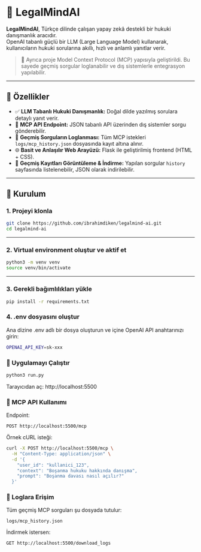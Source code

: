 # 🧠 LegalMindAI

**LegalMindAI**, Türkçe dilinde çalışan yapay zekâ destekli bir hukuki danışmanlık aracıdır.  
OpenAI tabanlı güçlü bir LLM (Large Language Model) kullanarak, kullanıcıların hukuki sorularına akıllı, hızlı ve anlamlı yanıtlar verir.

> 🚀 Ayrıca proje Model Context Protocol (MCP) yapısıyla geliştirildi. Bu sayede geçmiş sorgular loglanabilir ve dış sistemlerle entegrasyon yapılabilir.

---

## 🎯 Özellikler

- ✅ **LLM Tabanlı Hukuki Danışmanlık:** Doğal dilde yazılmış sorulara detaylı yanıt verir.
- 🔗 **MCP API Endpoint:** JSON tabanlı API üzerinden dış sistemler sorgu gönderebilir.
- 💾 **Geçmiş Sorguların Loglanması:** Tüm MCP istekleri `logs/mcp_history.json` dosyasında kayıt altına alınır.
- 🌐 **Basit ve Anlaşılır Web Arayüzü:** Flask ile geliştirilmiş frontend (HTML + CSS).
- 📂 **Geçmiş Kayıtları Görüntüleme & İndirme:** Yapılan sorgular `history` sayfasında listelenebilir, JSON olarak indirilebilir.

---

## 🚀 Kurulum

### 1. Projeyi klonla

```bash
git clone https://github.com/ibrahimdiken/legalmind-ai.git
cd legalmind-ai
```
---
### 2. Virtual environment oluştur ve aktif et
```bash
python3 -m venv venv
source venv/bin/activate
```
---

### 3. Gerekli bağımlılıkları yükle
```bash
pip install -r requirements.txt
```


### 4. .env dosyasını oluştur
Ana dizine .env adlı bir dosya oluşturun ve içine OpenAI API anahtarınızı girin:

```bash
OPENAI_API_KEY=sk-xxx

```
### 🧪 Uygulamayı Çalıştır

```bash
python3 run.py

```
Tarayıcıdan aç: http://localhost:5500


### 🔌 MCP API Kullanımı
Endpoint:
```
POST http://localhost:5500/mcp
```
Örnek cURL isteği:
```bash
curl -X POST http://localhost:5500/mcp \
  -H "Content-Type: application/json" \
  -d '{
    "user_id": "kullanici_123",
    "context": "Boşanma hukuku hakkında danışma",
    "prompt": "Boşanma davası nasıl açılır?"
  }'
```

### 📁 Loglara Erişim
Tüm geçmiş MCP sorguları şu dosyada tutulur:
```
logs/mcp_history.json
```
İndirmek istersen:
```
GET http://localhost:5500/download_logs
```
